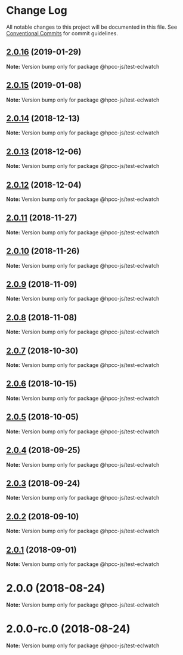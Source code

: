 # Change Log

All notable changes to this project will be documented in this file.
See [Conventional Commits](https://conventionalcommits.org) for commit guidelines.

## [2.0.16](https://github.com/GordonSmith/Visualization/compare/@hpcc-js/test-eclwatch@2.0.15...@hpcc-js/test-eclwatch@2.0.16) (2019-01-29)

**Note:** Version bump only for package @hpcc-js/test-eclwatch






## [2.0.15](https://github.com/GordonSmith/Visualization/compare/@hpcc-js/test-eclwatch@2.0.14...@hpcc-js/test-eclwatch@2.0.15) (2019-01-08)

**Note:** Version bump only for package @hpcc-js/test-eclwatch






## [2.0.14](https://github.com/GordonSmith/Visualization/compare/@hpcc-js/test-eclwatch@2.0.13...@hpcc-js/test-eclwatch@2.0.14) (2018-12-13)

**Note:** Version bump only for package @hpcc-js/test-eclwatch






## [2.0.13](https://github.com/GordonSmith/Visualization/compare/@hpcc-js/test-eclwatch@2.0.12...@hpcc-js/test-eclwatch@2.0.13) (2018-12-06)

**Note:** Version bump only for package @hpcc-js/test-eclwatch






## [2.0.12](https://github.com/GordonSmith/Visualization/compare/@hpcc-js/test-eclwatch@2.0.11...@hpcc-js/test-eclwatch@2.0.12) (2018-12-04)

**Note:** Version bump only for package @hpcc-js/test-eclwatch






## [2.0.11](https://github.com/GordonSmith/Visualization/compare/@hpcc-js/test-eclwatch@2.0.10...@hpcc-js/test-eclwatch@2.0.11) (2018-11-27)

**Note:** Version bump only for package @hpcc-js/test-eclwatch






<a name="2.0.10"></a>
## [2.0.10](https://github.com/GordonSmith/Visualization/compare/@hpcc-js/test-eclwatch@2.0.9...@hpcc-js/test-eclwatch@2.0.10) (2018-11-26)

**Note:** Version bump only for package @hpcc-js/test-eclwatch





<a name="2.0.9"></a>
## [2.0.9](https://github.com/GordonSmith/Visualization/compare/@hpcc-js/test-eclwatch@2.0.8...@hpcc-js/test-eclwatch@2.0.9) (2018-11-09)

**Note:** Version bump only for package @hpcc-js/test-eclwatch





<a name="2.0.8"></a>
## [2.0.8](https://github.com/GordonSmith/Visualization/compare/@hpcc-js/test-eclwatch@2.0.7...@hpcc-js/test-eclwatch@2.0.8) (2018-11-08)

**Note:** Version bump only for package @hpcc-js/test-eclwatch





<a name="2.0.7"></a>
## [2.0.7](https://github.com/GordonSmith/Visualization/compare/@hpcc-js/test-eclwatch@2.0.6...@hpcc-js/test-eclwatch@2.0.7) (2018-10-30)

**Note:** Version bump only for package @hpcc-js/test-eclwatch





<a name="2.0.6"></a>
## [2.0.6](https://github.com/GordonSmith/Visualization/compare/@hpcc-js/test-eclwatch@2.0.5...@hpcc-js/test-eclwatch@2.0.6) (2018-10-15)

**Note:** Version bump only for package @hpcc-js/test-eclwatch





<a name="2.0.5"></a>
## [2.0.5](https://github.com/GordonSmith/Visualization/compare/@hpcc-js/test-eclwatch@2.0.4...@hpcc-js/test-eclwatch@2.0.5) (2018-10-05)

**Note:** Version bump only for package @hpcc-js/test-eclwatch





<a name="2.0.4"></a>
## [2.0.4](https://github.com/GordonSmith/Visualization/compare/@hpcc-js/test-eclwatch@2.0.3...@hpcc-js/test-eclwatch@2.0.4) (2018-09-25)

**Note:** Version bump only for package @hpcc-js/test-eclwatch





<a name="2.0.3"></a>
## [2.0.3](https://github.com/GordonSmith/Visualization/compare/@hpcc-js/test-eclwatch@2.0.2...@hpcc-js/test-eclwatch@2.0.3) (2018-09-24)

**Note:** Version bump only for package @hpcc-js/test-eclwatch





<a name="2.0.2"></a>
## [2.0.2](https://github.com/GordonSmith/Visualization/compare/@hpcc-js/test-eclwatch@2.0.1...@hpcc-js/test-eclwatch@2.0.2) (2018-09-10)

**Note:** Version bump only for package @hpcc-js/test-eclwatch





<a name="2.0.1"></a>
## [2.0.1](https://github.com/GordonSmith/Visualization/compare/@hpcc-js/test-eclwatch@2.0.0...@hpcc-js/test-eclwatch@2.0.1) (2018-09-01)

**Note:** Version bump only for package @hpcc-js/test-eclwatch





<a name="2.0.0"></a>
# 2.0.0 (2018-08-24)

**Note:** Version bump only for package @hpcc-js/test-eclwatch





<a name="2.0.0-rc.0"></a>
# 2.0.0-rc.0 (2018-08-24)

**Note:** Version bump only for package @hpcc-js/test-eclwatch
